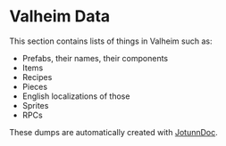 ﻿# Valheim Data

This section contains lists of things in Valheim such as:

- Prefabs, their names, their components
- Items
- Recipes
- Pieces
- English localizations of those
- Sprites
- RPCs

These dumps are automatically created with [JotunnDoc](https://github.com/Valheim-Modding/Jotunn/tree/dev/JotunnDoc).
